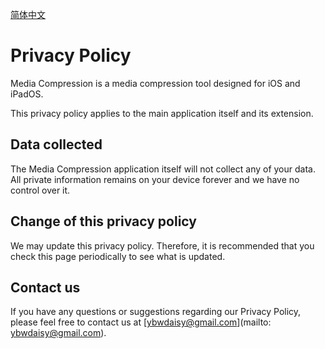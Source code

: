 [简体中文](https://ybwdaisy.github.io/media-compression-app/privacy-policy-cn)

# Privacy Policy

Media Compression is a media compression tool designed for iOS and iPadOS.

This privacy policy applies to the main application itself and its extension.

## Data collected

The Media Compression application itself will not collect any of your data. All private information remains on your device forever and we have no control over it.

## Change of this privacy policy

We may update this privacy policy. Therefore, it is recommended that you check this page periodically to see what is updated.

## Contact us

If you have any questions or suggestions regarding our Privacy Policy, please feel free to contact us at [ybwdaisy@gmail.com](mailto: ybwdaisy@gmail.com).